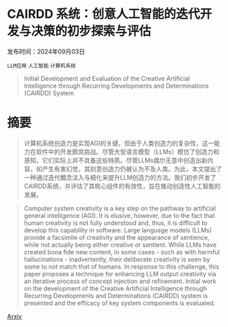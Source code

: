 # CAIRDD 系统：创意人工智能的迭代开发与决策的初步探索与评估

发布时间：2024年09月03日

`LLM应用` `人工智能` `计算机系统`

> Initial Development and Evaluation of the Creative Artificial Intelligence through Recurring Developments and Determinations (CAIRDD) System

# 摘要

> 计算机系统创造力是实现AGI的关键，但由于人类创造力的复杂性，这一能力在软件中的开发颇具挑战。尽管大型语言模型（LLMs）模仿了创造力和感知，它们实际上并不具备这些特质。尽管LLMs偶尔无意中创造出新内容，如产生有害幻觉，其刻意创造力仍被认为不及人类。为此，本文提出了一种通过迭代概念注入与细化来提升LLM创造力的方法。我们初步开发了CAIRDD系统，并评估了其核心组件的有效性，旨在推动创造性人工智能的发展。

> Computer system creativity is a key step on the pathway to artificial general intelligence (AGI). It is elusive, however, due to the fact that human creativity is not fully understood and, thus, it is difficult to develop this capability in software. Large language models (LLMs) provide a facsimile of creativity and the appearance of sentience, while not actually being either creative or sentient. While LLMs have created bona fide new content, in some cases - such as with harmful hallucinations - inadvertently, their deliberate creativity is seen by some to not match that of humans. In response to this challenge, this paper proposes a technique for enhancing LLM output creativity via an iterative process of concept injection and refinement. Initial work on the development of the Creative Artificial Intelligence through Recurring Developments and Determinations (CAIRDD) system is presented and the efficacy of key system components is evaluated.

[Arxiv](https://arxiv.org/abs/2409.02291)